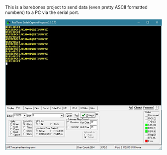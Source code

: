 This is a barebones project to send data (even pretty ASCII formatted numbers) to a PC via the serial port.

![](screenshot.jpg)

